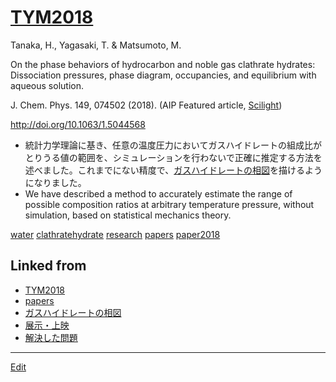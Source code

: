 ---
---
# [TYM2018](/TYM2018)

Tanaka, H., Yagasaki, T. & Matsumoto, M.

On the phase behaviors of hydrocarbon and noble gas clathrate hydrates: Dissociation pressures, phase diagram, occupancies, and equilibrium with aqueous solution. 

J. Chem. Phys. 149, 074502 (2018). (AIP Featured article, [Scilight](http://doi.org/10.1063/1.5051832))

http://doi.org/10.1063/1.5044568


* 統計力学理論に基き、任意の温度圧力においてガスハイドレートの組成比がとりうる値の範囲を、シミュレーションを行わないで正確に推定する方法を述べました。これまでにない精度で、[ガスハイドレートの相図](/ガスハイドレートの相図)を描けるようになりました。
* We have described a method to accurately estimate the range of possible composition ratios at arbitrary temperature pressure, without simulation, based on statistical mechanics theory.

[](https://aip.scitation.org/na101/home/literatum/publisher/aip/journals/content/sci/2018/sci.2018.2018.issue-33/1.5051832/20180816/images/large/1.5051832.figures.online.f1.jpeg)



[water](/water) [clathratehydrate](/clathratehydrate) [research](/research) [papers](/papers) [paper2018](/paper2018)



## Linked from

* [TYM2018](TYM2018.md)
* [papers](papers.md)
* [ガスハイドレートの相図](ガスハイドレートの相図.md)
* [展示・上映](展示・上映.md)
* [解決した問題](解決した問題.md)


----
[Edit](https://github.com/vitroid/vitroid.github.io/edit/master/MD/TYM2018.md)
